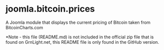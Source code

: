 joomla.bitcoin.prices
=====================

A Joomla module that displays the current pricing of Bitcoin taken from BitcoinCharts.com

*Note - this file (README.md) is not included in the official zip file that is found on GrnLight.net,
 this README file is only found in the GitHub version.
